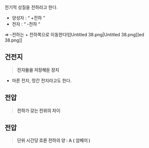   

전기적 성질을 전하라고 한다.

- 양성자 : “ +전하 “
- 전자 : “ -전하 “

⇒ -전하는 + 전하쪽으로 이동한다![[Untitled 38.png|Untitled 38.png]]ed 38.png]]

  

## 건전지

> **전자들을 저장해둔 장치**

- 마른 전지, 망간 전지라고도 한다.

  

## 전압

> **전하가 갖는 전위의 차이**

  

## 전압

> **단위 시간당 흐른 전하의 양 : A ( 암페어 )**